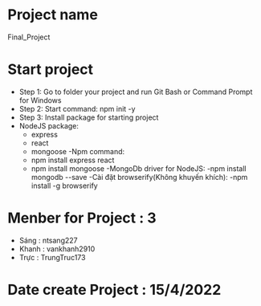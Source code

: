 # Project name
Final_Project
# Start project
- Step 1: Go to folder your project and run Git Bash or Command Prompt for Windows
- Step 2: Start command: npm init -y
- Step 3: Install package for starting project
 - NodeJS package: 
    - express 
    - react 
    - mongoose
 -Npm command: 
    - npm install express react
    - npm install mongoose
 -MongoDb driver for NodeJS:
    -npm install mongodb --save
 -Cài đặt browserify(Không khuyến khích): 
    -npm install -g browserify
# Menber for Project : 3
 - Sáng : ntsang227
 - Khanh : vankhanh2910
 - Trực : TrungTruc173
# Date create Project : 15/4/2022 
